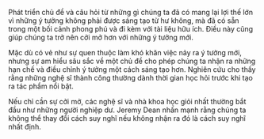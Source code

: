
Phát triển chủ đề và câu hỏi từ những gì chúng ta đã có mang lại lợi thế lớn vì những ý tưởng không phải được sáng tạo từ hư không, mà đã có sẵn trong một bối cảnh phong phú và đi kèm với tài liệu hữu ích. Điều này cũng giúp chúng ta trở nên cởi mở hơn với những ý tưởng mới.

Mặc dù có vẻ như sự quen thuộc làm khó khăn việc nảy ra ý tưởng mới, nhưng sự am hiểu sâu sắc về một chủ đề cho phép chúng ta nhận ra những hạn chế và điều chỉnh ý tưởng một cách sáng tạo hơn. Nghiên cứu cho thấy rằng những nghệ sĩ thành công thường dành thời gian học hỏi trước khi tạo ra tác phẩm nổi bật.

Nếu chỉ cần sự cởi mở, các nghệ sĩ và nhà khoa học giỏi nhất thường bắt đầu như những người nghiệp dư. Jeremy Dean nhấn mạnh rằng chúng ta không thể thay đổi cách suy nghĩ nếu không nhận ra đó là cách suy nghĩ nhất định.